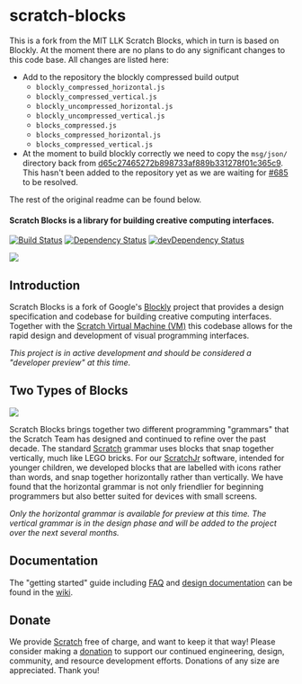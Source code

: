# scratch-blocks

This is a fork from the MIT LLK Scratch Blocks, which in turn is based on Blockly.
At the moment there are no plans to do any significant changes to this code base. All changes are listed here:

* Add to the repository the blockly compressed build output 
    * `blockly_compressed_horizontal.js`
    * `blockly_compressed_vertical.js` 
    * `blockly_uncompressed_horizontal.js`
    * `blockly_uncompressed_vertical.js`
    * `blocks_compressed.js`
    * `blocks_compressed_horizontal.js`
    * `blocks_compressed_vertical.js`
* At the moment to build blockly correctly we need to copy the `msg/json/` directory back from [d65c27465272b898733af889b331278f01c365c9](https://github.com/LLK/scratch-blocks/tree/d65c27465272b898733af889b331278f01c365c9). This hasn't been added to the repository yet as we are waiting for [#685](https://github.com/LLK/scratch-blocks/issues/685) to be resolved.

The rest of the original readme can be found below.


#### Scratch Blocks is a library for building creative computing interfaces.
[![Build Status](https://travis-ci.org/LLK/scratch-blocks.svg?branch=develop)](https://travis-ci.org/LLK/scratch-blocks)
[![Dependency Status](https://david-dm.org/LLK/scratch-blocks.svg)](https://david-dm.org/LLK/scratch-blocks)
[![devDependency Status](https://david-dm.org/LLK/scratch-blocks/dev-status.svg)](https://david-dm.org/LLK/scratch-blocks#info=devDependencies)

![](https://cloud.githubusercontent.com/assets/747641/15227351/c37c09da-1854-11e6-8dc7-9a298f2b1f01.jpg)

## Introduction
Scratch Blocks is a fork of Google's [Blockly](https://github.com/google/blockly) project that provides a design specification and codebase for building creative computing interfaces. Together with the [Scratch Virtual Machine (VM)](https://github.com/LLK/scratch-vm) this codebase allows for the rapid design and development of visual programming interfaces.

*This project is in active development and should be considered a "developer preview" at this time.*

## Two Types of Blocks

![](https://cloud.githubusercontent.com/assets/747641/15255731/dad4d028-190b-11e6-9c16-8df7445adc96.png)

Scratch Blocks brings together two different programming "grammars" that the Scratch Team has designed and continued to refine over the past decade. The standard [Scratch](https://scratch.mit.edu) grammar uses blocks that snap together vertically, much like LEGO bricks. For our [ScratchJr](https://scratchjr.org) software, intended for younger children, we developed blocks that are labelled with icons rather than words, and snap together horizontally rather than vertically. We have found that the horizontal grammar is not only friendlier for beginning programmers but also better suited for devices with small screens.

*Only the horizontal grammar is available for preview at this time. The vertical grammar is in the design phase and will be added to the project over the next several months.*

## Documentation
The "getting started" guide including [FAQ](https://scratch.mit.edu/developers#faq) and [design documentation](https://github.com/LLK/scratch-blocks/wiki/Design) can be found in the [wiki](https://github.com/LLK/scratch-blocks/wiki).

## Donate
We provide [Scratch](https://scratch.mit.edu) free of charge, and want to keep it that way! Please consider making a [donation](https://secure.donationpay.org/scratchfoundation/) to support our continued engineering, design, community, and resource development efforts. Donations of any size are appreciated. Thank you!
